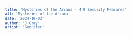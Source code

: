```yaml
---
title: 'Mysteries of the Arcana - 4.9 Security Measures'
alt: 'Mysteries of the Arcana'
date: '2024-10-03'
author: 'J Gray'
artist: 'Gennifer'
---
```

